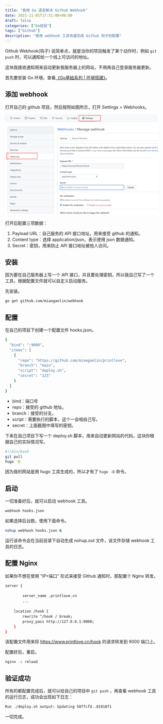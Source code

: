```yaml
---
title: "我用 Go 语言解决 Github Webhook"
date: 2021-11-01T17:51:00+08:00
draft: false
categories: ["Go经验"]
tags: ["Github"]
description: "使用 webhook 工具快速完成 Github 钩子的配置"
---
```


Github  Webhook(钩子) 说简单点，就是当你的项目触发了某个动作时，例如 `git push` 时，可以通知给一个线上可访问的地址。

这块我接收通知用来自动更新我服务器上的网站，不用再自己登录服务器更新。

首先要安装 Go 环境，查看[《Go基础系列 | 环境搭建》](https://mp.weixin.qq.com/s/8oQQ87d8rs3IVWgSnuF76Q)。

## 添加 webhook

打开自己的 github 项目，然后按照如图所示，打开 Settings > Webhooks。

![](1.png)

打开后配置三项数据：

1. Payload URL：自己服务的 API 接口地址，用来接受 github 的通知。
2. Content type：选择 application/json，表示使用 json 数据通知。
3. Secret：密钥，用来防止 API 接口地址被他人访问。

## 安装

因为要在自己服务器上写一个 API 接口，并且要处理密钥，所以我自己写了一个工具，根据配置文件就可以自定义启动服务。

先安装。

```bash
go get github.com/miaogaolin/webhook
```

## 配置

在自己的项目下创建一个配置文件 hooks.json。

```bash
{
  "bind": ":9000",
  "items": [
    {
      "repo": "https://github.com/miaogaolin/printlove",
      "branch": "main",
      "script": "deploy.sh",
      "secret": "123"
    }
  ]
}
```

- bind：端口号
- repo：接受的 github 地址。
- branch：接受的分支。
- script：需要执行的脚本，这个一会咱自己写。
- secret：上面截图中填写的密钥。

下来在自己项目下写一个 deploy.sh 脚本，用来自动更新网站的代码，这块你根据自己的实际情况写。

```bash
#!/bin/bash
git pull
hugo -D
```

因为我的网站是用 hugo 工具生成的，所以才有了 `hugo -D` 命令。

## 启动

一切准备好后，就可以启动 webhook 工具。

```bash
webhook hooks.json
```

如果选择后台跑，使用下面命令。

```bash
nohup webhook hooks.json &
```

运行该命令会在当前目录下自动生成 nohup.out 文件，该文件存储 webhook 工具的日志。

## 配置 Nginx

如果你不想在使用 "IP+端口" 形式来接受 Github 通知时，那配置个 Nginx 转发。

```bash
server {
		
		server_name .printlove.cn
		...

    location /hook {
        rewrite ^/hook / break;
        proxy_pass http://127.0.0.1:9000;
    }
}
```

该配置文件用来将 https://www.printlove.cn/hook 的请求转发到 9000 端口上。

配置好后，重启。

```bash
nginx -s reload
```

## 验证成功

所有的都配置完成后，就可以给自己的项目中 `git push` ，再查看 webhook 工具的运行日志，成功会出现如下日志：

```bash
Run ./deploy.sh output: Updating 58ffcfd..81918f1
```

一切完成。